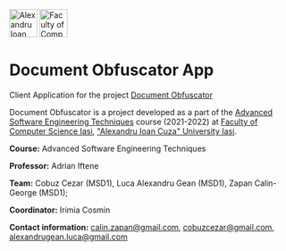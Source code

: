 <img src="https://upload.wikimedia.org/wikipedia/ro/thumb/1/18/Logo_UAIC_Iasi.svg/800px-Logo_UAIC_Iasi.svg.png" alt="Alexandru Ioan Cuza University Iasi" width="50"/>

<img src="https://scontent.fias1-1.fna.fbcdn.net/v/t1.6435-9/88174028_2757773254320944_3999542965591605248_n.png?_nc_cat=102&ccb=1-5&_nc_sid=09cbfe&_nc_ohc=C6GR7nKCJxIAX_5Xx_l&_nc_oc=AQm9QcQuQiG_aspikN3X08UI8fRinhfHqIzWdmUPoKtpibBqtQVGkOy-HeZYZ9Xu-7i86rKtiI2SneNLu0D9K7G7&_nc_ht=scontent.fias1-1.fna&oh=28c9ea86ed06477b03ed4d994284b892&oe=619965E2" alt="Faculty of Computer Science Iasi" width="50"/>

# Document Obfuscator App

Client Application for the project [Document Obfuscator](https://github.com/calinzapan/document-obfuscator)

Document Obfuscator is a project developed as a part of the [Advanced Software Engineering Techniques](https://profs.info.uaic.ro/~adiftene/Scoala/2022/ASET/index.html) course (2021-2022) at [Faculty of Computer Science Iasi](https://www.info.uaic.ro/en/home-page-2/), ["Alexandru Ioan Cuza" University Iasi](https://www.uaic.ro/en/).

**Course:** Advanced Software Engineering Techniques

**Professor:** Adrian Iftene

**Team:** Cobuz Cezar (MSD1), Luca Alexandru Gean (MSD1), Zapan Calin-George (MSD1);

**Coordinator:** Irimia Cosmin

**Contact information:** calin.zapan@gmail.com, cobuzcezar@gmail.com, alexandrugean.luca@gmail.com



